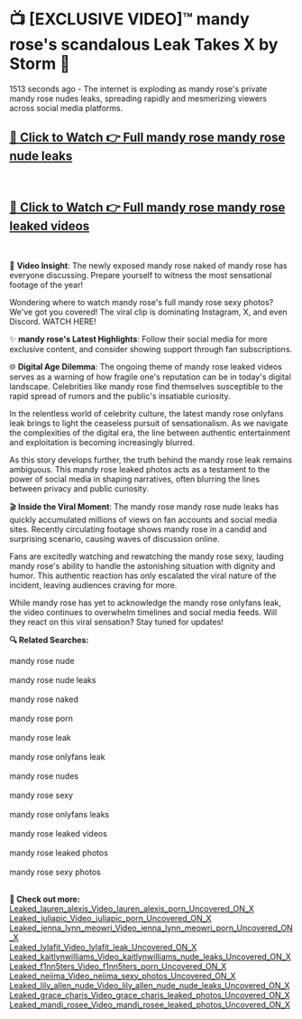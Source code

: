# 📺 [EXCLUSIVE VIDEO]™ mandy rose's scandalous Leak Takes X by Storm 🚀

1513 seconds ago - The internet is exploding as mandy rose's private mandy rose nudes leaks, spreading rapidly and mesmerizing viewers across social media platforms.

<h2><a href="https://github-6l9.pages.dev/link1">🔗 Click to Watch 👉 Full mandy rose mandy rose nude leaks</a></h2><br>
<h2><a href="https://github-6l9.pages.dev/link2">🔗 Click to Watch 👉 Full mandy rose mandy rose leaked videos</a></h2><br>

🎥 **Video Insight**: The newly exposed mandy rose naked of mandy rose has everyone discussing. Prepare yourself to witness the most sensational footage of the year!

Wondering where to watch mandy rose's full mandy rose sexy photos? We've got you covered! The viral clip is dominating Instagram, X, and even Discord. WATCH HERE!

✨ **mandy rose's Latest Highlights**: Follow their social media for more exclusive content, and consider showing support through fan subscriptions.

🌐 **Digital Age Dilemma**: The ongoing theme of mandy rose leaked videos serves as a warning of how fragile one's reputation can be in today's digital landscape. Celebrities like mandy rose find themselves susceptible to the rapid spread of rumors and the public's insatiable curiosity.

In the relentless world of celebrity culture, the latest mandy rose onlyfans leak brings to light the ceaseless pursuit of sensationalism. As we navigate the complexities of the digital era, the line between authentic entertainment and exploitation is becoming increasingly blurred.

As this story develops further, the truth behind the mandy rose leak remains ambiguous. This mandy rose leaked photos acts as a testament to the power of social media in shaping narratives, often blurring the lines between privacy and public curiosity.

🎬 **Inside the Viral Moment**: The mandy rose mandy rose nude leaks has quickly accumulated millions of views on fan accounts and social media sites. Recently circulating footage shows mandy rose in a candid and surprising scenario, causing waves of discussion online.

Fans are excitedly watching and rewatching the mandy rose sexy, lauding mandy rose's ability to handle the astonishing situation with dignity and humor. This authentic reaction has only escalated the viral nature of the incident, leaving audiences craving for more.

While mandy rose has yet to acknowledge the mandy rose onlyfans leak, the video continues to overwhelm timelines and social media feeds. Will they react on this viral sensation? Stay tuned for updates!

<strong>🔍 Related Searches:</strong>

mandy rose nude
<br><br>
mandy rose nude leaks
<br><br>
mandy rose naked
<br><br>
mandy rose porn
<br><br>
mandy rose leak
<br><br>
mandy rose onlyfans leak
<br><br>
mandy rose nudes
<br><br>
mandy rose sexy
<br><br>
mandy rose onlyfans leaks
<br><br>
mandy rose leaked videos
<br><br>
mandy rose leaked photos
<br><br>
mandy rose sexy photos
<br><br>



<strong>🔗 Check out more:</strong><br>
<a href="./Leaked_lauren_alexis_Video_lauren_alexis_porn_Uncovered_ON_X.md">Leaked_lauren_alexis_Video_lauren_alexis_porn_Uncovered_ON_X</a><br>
<a href="./Leaked_juliapic_Video_juliapic_porn_Uncovered_ON_X.md">Leaked_juliapic_Video_juliapic_porn_Uncovered_ON_X</a><br>
<a href="./Leaked_jenna_lynn_meowri_Video_jenna_lynn_meowri_porn_Uncovered_ON_X.md">Leaked_jenna_lynn_meowri_Video_jenna_lynn_meowri_porn_Uncovered_ON_X</a><br>
<a href="./Leaked_lylafit_Video_lylafit_leak_Uncovered_ON_X.md">Leaked_lylafit_Video_lylafit_leak_Uncovered_ON_X</a><br>
<a href="./Leaked_kaitlynwilliams_Video_kaitlynwilliams_nude_leaks_Uncovered_ON_X.md">Leaked_kaitlynwilliams_Video_kaitlynwilliams_nude_leaks_Uncovered_ON_X</a><br>
<a href="./Leaked_f1nn5ters_Video_f1nn5ters_porn_Uncovered_ON_X.md">Leaked_f1nn5ters_Video_f1nn5ters_porn_Uncovered_ON_X</a><br>
<a href="./Leaked_neiima_Video_neiima_sexy_photos_Uncovered_ON_X.md">Leaked_neiima_Video_neiima_sexy_photos_Uncovered_ON_X</a><br>
<a href="./Leaked_lily_allen_nude_Video_lily_allen_nude_nude_leaks_Uncovered_ON_X.md">Leaked_lily_allen_nude_Video_lily_allen_nude_nude_leaks_Uncovered_ON_X</a><br>
<a href="./Leaked_grace_charis_Video_grace_charis_leaked_photos_Uncovered_ON_X.md">Leaked_grace_charis_Video_grace_charis_leaked_photos_Uncovered_ON_X</a><br>
<a href="./Leaked_mandi_rosee_Video_mandi_rosee_leaked_photos_Uncovered_ON_X.md">Leaked_mandi_rosee_Video_mandi_rosee_leaked_photos_Uncovered_ON_X</a><br>
